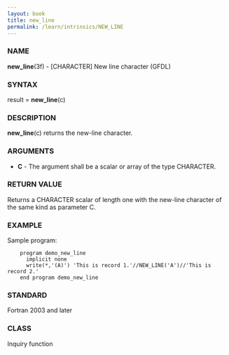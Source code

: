 ```yaml
---
layout: book
title: new_line
permalink: /learn/intrinsics/NEW_LINE
---
```

### NAME

**new\_line**(3f) - \[CHARACTER\] New line character
(GFDL)

### SYNTAX

result = **new\_line**(c)

### DESCRIPTION

**new\_line**(c) returns the new-line character.

### ARGUMENTS

  - **C**
    \- The argument shall be a scalar or array of the type CHARACTER.

### RETURN VALUE

Returns a CHARACTER scalar of length one with the new-line character of
the same kind as parameter C.

### EXAMPLE

Sample program:

```
    program demo_new_line
      implicit none
      write(*,'(A)') 'This is record 1.'//NEW_LINE('A')//'This is record 2.'
    end program demo_new_line
```

### STANDARD

Fortran 2003 and later

### CLASS

Inquiry function
